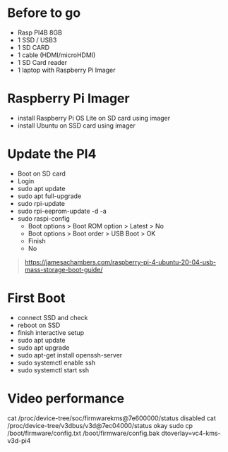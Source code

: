 # Before to go

* Rasp PI4B 8GB
* 1 SSD / USB3
* 1 SD CARD
* 1 cable (HDMI/microHDMI)
* 1 SD Card reader
* 1 laptop with Raspberry Pi Imager

# Raspberry Pi Imager
* install Raspberry Pi OS Lite on SD card using imager
* install Ubuntu on SSD card using imager

# Update the PI4
* Boot on SD card
* Login
* sudo apt update
* sudo apt full-upgrade
* sudo rpi-update
* sudo rpi-eeprom-update -d -a
* sudo raspi-config
   * Boot options > Boot ROM option > Latest > No
   * Boot options > Boot order > USB Boot > OK
   * Finish
   * No
> https://jamesachambers.com/raspberry-pi-4-ubuntu-20-04-usb-mass-storage-boot-guide/

# First Boot
* connect SSD and check
* reboot on SSD
* finish interactive setup
* sudo apt update
* sudo apt upgrade
* sudo apt-get install openssh-server
* sudo systemctl enable ssh
* sudo systemctl start ssh

# Video performance
cat /proc/device-tree/soc/firmwarekms@7e600000/status
disabled
cat /proc/device-tree/v3dbus/v3d@7ec04000/status
okay
sudo cp /boot/firmware/config.txt /boot/firmware/config.bak
dtoverlay=vc4-kms-v3d-pi4


